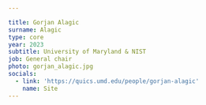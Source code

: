 ```yaml
---

title: Gorjan Alagic
surname: Alagic
type: core
year: 2023
subtitle: University of Maryland & NIST
job: General chair
photo: gorjan_alagic.jpg
socials:
  - link: 'https://quics.umd.edu/people/gorjan-alagic'
    name: Site
---
```

